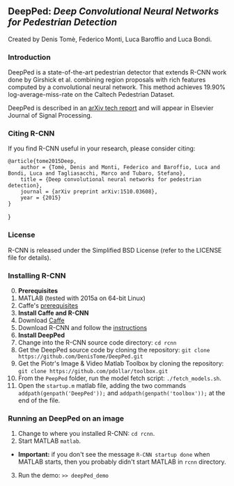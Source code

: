 ## DeepPed: *Deep Convolutional Neural Networks for Pedestrian Detection*

Created by Denis Tomè, Federico Monti, Luca Baroffio and Luca Bondi.

### Introduction

DeepPed is a state-of-the-art pedestrian detector that extends R-CNN work done by Girshick et al. combining region proposals with rich features computed by a convolutional neural network. This method achieves 19.90% log-average-miss-rate on the Caltech Pedestrian Dataset.

DeepPed is described in an [arXiv tech report](http://arxiv.org/abs/1510.03608) and will appear in Elsevier Journal of Signal Processing.

### Citing R-CNN

If you find R-CNN useful in your research, please consider citing:

    @article{tome2015Deep,
        author = {Tomè, Denis and Monti, Federico and Baroffio, Luca and Bondi, Luca and Tagliasacchi, Marco and Tubaro, Stefano},
        title = {Deep convolutional neural networks for pedestrian detection},
        journal = {arXiv preprint arXiv:1510.03608},
        year = {2015}
    }
}

### License

R-CNN is released under the Simplified BSD License (refer to the
LICENSE file for details).

### Installing R-CNN

0. **Prerequisites** 
  0. MATLAB (tested with 2015a on 64-bit Linux)
  0. Caffe's [prerequisites](http://caffe.berkeleyvision.org/installation.html#prequequisites)
0. **Install Caffe and R-CNN**
  0. Download [Caffe](https://github.com/BVLC/caffe)
  0. Download R-CNN and follow the [instructions](http://github.com/rbgirshick/rcnn)
0. **Install DeepPed**
  0. Change into the R-CNN source code directory: `cd rcnn`
  0. Get the DeepPed source code by cloning the repository: `git clone https://github.com/DenisTome/DeepPed.git`
  0. Get the Piotr's Image & Video Matlab Toolbox by cloning the repository: `git clone https://github.com/pdollar/toolbox.git`
  0. From the `PeepPed` folder, run the model fetch script: `./fetch_models.sh`. 
  0. Open the `startup.m` matlab file, adding the two commands `addpath(genpath('DeepPed'));` and `addpath(genpath('toolbox'));` at the end of the file.

### Running an DeepPed on an image

1. Change to where you installed R-CNN: `cd rcnn`. 
2. Start MATLAB `matlab`.
  * **Important:** if you don't see the message `R-CNN startup done` when MATLAB starts, then you probably didn't start MATLAB in `rcnn` directory.
3. Run the demo: `>> deepPed_demo`
